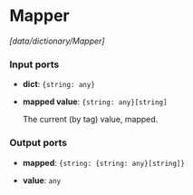 # Mapper

_[data/dictionary/Mapper]_

### Input ports

* __dict__: ` {string: any} `


* __mapped value__: ` {string: any}[string] `

    The current (by tag) value, mapped.

### Output ports

* __mapped__: ` {string: {string: any}[string]} `


* __value__: ` any `

